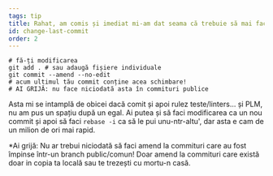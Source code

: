 ```yaml
---
tags: tip
title: Rahat, am comis și imediat mi-am dat seama că trebuie să mai fac o modificare mică!
id: change-last-commit
order: 2
---
```


```git
# fă-ți modificarea
git add . # sau adaugă fișiere individuale
git commit --amend --no-edit
# acum ultimul tău commit conține acea schimbare!
# AI GRIJĂ: nu face niciodată asta în commituri publice
```

Asta mi se intamplă de obicei dacă comit și apoi rulez teste/linters... și PLM, nu am pus un spațiu după un egal. Ai putea și să faci modificarea ca un nou commit și apoi să faci `rebase -i` ca să le pui unu-ntr-altu', dar asta e cam de un milion de ori mai rapid. 

*Ai grijă: Nu ar trebui niciodată să faci amend la commituri care au fost împinse într-un branch public/comun! Doar amend la commituri care există doar in copia ta locală sau te trezești cu mortu-n casă.
